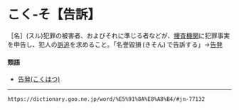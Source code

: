 # こく‐そ【告訴】
［名］(スル)犯罪の被害者、およびそれに準じる者などが、[捜査機関](https://dictionary.goo.ne.jp/word/%E6%8D%9C%E6%9F%BB%E6%A9%9F%E9%96%A2/#jn-128555)に犯罪事実を申告し、犯人の[訴追](https://dictionary.goo.ne.jp/word/%E8%A8%B4%E8%BF%BD/#jn-130738)を求めること。「名誉毀損 (きそん) で告訴する」→[告発](https://dictionary.goo.ne.jp/word/%E5%91%8A%E7%99%BA/#jn-77284)

#### 類語

-   [告発(こくはつ)](https://dictionary.goo.ne.jp/word/%E5%91%8A%E7%99%BA/#jn-77284)

---
`https://dictionary.goo.ne.jp/word/%E5%91%8A%E8%A8%B4/#jn-77132`